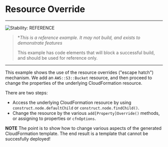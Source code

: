 # Resource Override
<!--BEGIN STABILITY BANNER-->
---

![Stability: REFERENCE](https://img.shields.io/badge/stability-Reference-informational.svg?style=for-the-badge)

> **This is a reference example. It may not build, and exists to demonstrate features*
>
> This example has code elements that will block a successful build, and should be used for reference only.

---
<!--END STABILITY BANNER-->

This example shows the use of the resource overrides ("escape hatch") mechanism.
We add an `AWS::S3::Bucket` resource, and then proceed to change the properties
of the underlying CloudFormation resource.

There are two steps:

* Access the underlying CloudFormation resource by using
  `construct.node.defaultChild` or `construct.node.findChild()`.
* Change the resource by the various `add[Property]Override()` methods,
  or assigning to properties or `cfnOptions`.

**NOTE** The point is to show how to change various aspects of the generated
CloudFormation template. The end result is a template that cannot be succesfully
deployed!